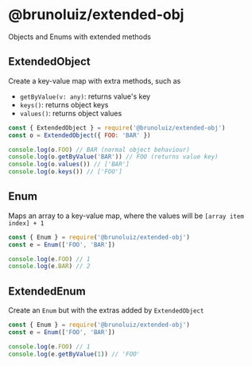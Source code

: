 # @brunoluiz/extended-obj

Objects and Enums with extended methods

## ExtendedObject

Create a key-value map with extra methods, such as

- `getByValue(v: any)`: returns value's key
- `keys()`: returns object keys
- `values()`: returns object values

```js
const { ExtendedObject } = require('@brunoluiz/extended-obj')
const o = ExtendedObject({ FOO: 'BAR' })

console.log(o.FOO) // BAR (normal object behaviour)
console.log(o.getByValue('BAR')) // FOO (returns value key)
console.log(o.values()) // ['BAR']
console.log(o.keys()) // ['FOO']
```

## Enum

Maps an array to a key-value map, where the values will be `[array item index] + 1`

```js
const { Enum } = require('@brunoluiz/extended-obj')
const e = Enum(['FOO', 'BAR'])

console.log(e.FOO) // 1
console.log(e.BAR) // 2
```

## ExtendedEnum

Create an `Enum` but with the extras added by `ExtendedObject`

```js
const { Enum } = require('@brunoluiz/extended-obj')
const e = Enum(['FOO', 'BAR'])

console.log(e.FOO) // 1
console.log(e.getByValue(1)) // 'FOO'
```
